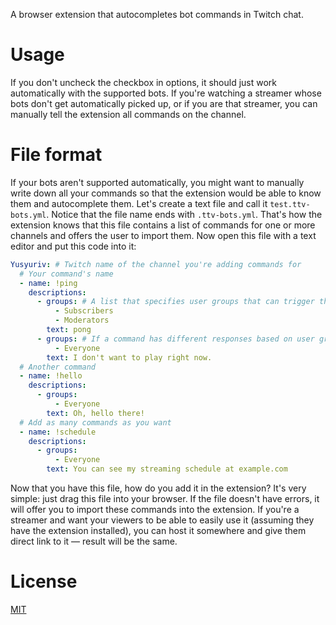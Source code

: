 A browser extension that autocompletes bot commands in Twitch chat.

# Usage
If you don't uncheck the checkbox in options, it should just work automatically with the supported bots. If you're watching a streamer whose bots don't get automatically picked up, or if you are that streamer, you can manually tell the extension all commands on the channel.

# File format
If your bots aren't supported automatically, you might want to manually write down all your commands so that the extension would be able to know them and autocomplete them. Let's create a text file and call it `test.ttv-bots.yml`. Notice that the file name ends with `.ttv-bots.yml`. That's how the extension knows that this file contains a list of commands for one or more channels and offers the user to import them. Now open this file with a text editor and put this code into it:

```yaml
Yusyuriv: # Twitch name of the channel you're adding commands for
  # Your command's name
  - name: !ping
    descriptions:
      - groups: # A list that specifies user groups that can trigger this command. Can be Everyone, Regulars, Subscribers, Moderators, Broadcaster.
          - Subscribers
          - Moderators
        text: pong
      - groups: # If a command has different responses based on user groups, add additional responses
          - Everyone
        text: I don't want to play right now.
  # Another command
  - name: !hello
    descriptions:
      - groups:
          - Everyone
        text: Oh, hello there!
  # Add as many commands as you want
  - name: !schedule
    descriptions:
      - groups:
          - Everyone
        text: You can see my streaming schedule at example.com
```

Now that you have this file, how do you add it in the extension? It's very simple: just drag this file into your browser. If the file doesn't have errors, it will offer you to import these commands into the extension. If you're a streamer and want your viewers to be able to easily use it (assuming they have the extension installed), you can host it somewhere and give them direct link to it — result will be the same.

# License
[MIT](LICENSE)